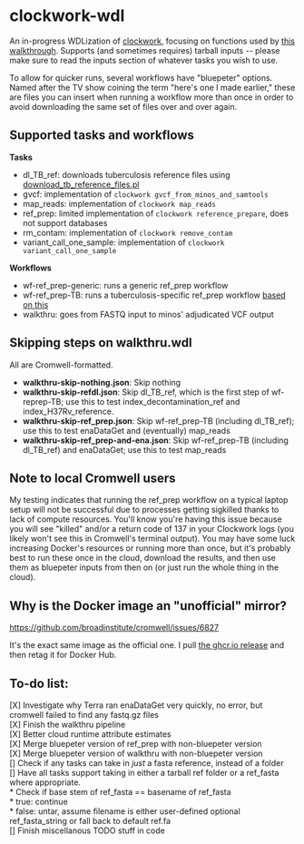 # clockwork-wdl
 An in-progress WDLization of [clockwork](https://github.com/iqbal-lab-org/clockwork), focusing on functions used by [this walkthrough](https://github.com/iqbal-lab-org/clockwork/wiki/Walkthrough-scripts-only). Supports (and sometimes requires) tarball inputs -- please make sure to read the inputs section of whatever tasks you wish to use.

 To allow for quicker runs, several workflows have "bluepeter" options. Named after the TV show coining the term "here's one I made earlier," these are files you can insert when running a workflow more than once in order to avoid downloading the same set of files over and over again.

## Supported tasks and workflows
 **Tasks**
 * dl_TB_ref: downloads tuberculosis reference files using [download_tb_reference_files.pl](https://github.com/iqbal-lab-org/clockwork/blob/master/scripts/download_tb_reference_files.pl)
 * gvcf: implementation of `clockwork gvcf_from_minos_and_samtools`
 * map_reads: implementation of `clockwork map_reads`
 * ref_prep: limited implementation of `clockwork reference_prepare`, does not support databases
 * rm_contam: implementation of `clockwork remove_contam`
 * variant_call_one_sample: implementation of `clockwork variant_call_one_sample`

 **Workflows**
 * wf-ref_prep-generic: runs a generic ref_prep workflow
 * wf-ref_prep-TB: runs a tuberculosis-specific ref_prep workflow [based on this](https://github.com/iqbal-lab-org/clockwork/wiki/Walkthrough-scripts-only#get-and-index-reference-genomes)
 * walkthru: goes from FASTQ input to minos' adjudicated VCF output

## Skipping steps on walkthru.wdl
All are Cromwell-formatted.
* **walkthru-skip-nothing.json**: Skip nothing
* **walkthru-skip-refdl.json**: Skip dl_TB_ref, which is the first step of wf-reprep-TB; use this to test index_decontamination_ref and index_H37Rv_reference.
* **walkthru-skip-ref_prep.json**: Skip wf-ref_prep-TB (including dl_TB_ref); use this to test enaDataGet and (eventually) map_reads
* **walkthru-skip-ref_prep-and-ena.json**: Skip wf-ref_prep-TB (including dl_TB_ref) and enaDataGet; use this to test map_reads

## Note to local Cromwell users
 My testing indicates that running the ref_prep workflow on a typical laptop setup will not be successful due to processes getting sigkilled thanks to lack of compute resources. You'll know you're having this issue because you will see "killed" and/or a return code of 137 in your Clockwork logs (you likely won't see this in Cromwell's terminal output). You may have some luck increasing Docker's resources or running more than once, but it's probably best to run these once in the cloud, download the results, and then use them as bluepeter inputs from then on (or just run the whole thing in the cloud).

## Why is the Docker image an "unofficial" mirror?
  https://github.com/broadinstitute/cromwell/issues/6827

  It's the exact same image as the official one. I pull [the ghcr.io release](https://github.com/iqbal-lab-org/clockwork/pkgs/container/clockwork) and then retag it for Docker Hub.

## To-do list:
[X] Investigate why Terra ran enaDataGet very quickly, no error, but cromwell failed to find any fastq.gz files  
[X] Finish the walkthru pipeline  
[X] Better cloud runtime attribute estimates  
[X] Merge bluepeter version of ref_prep with non-bluepeter version  
[X] Merge bluepeter version of walkthru with non-bluepeter version  
[] Check if any tasks can take in *just* a fasta reference, instead of a folder  
[] Have all tasks support taking in either a tarball ref folder or a ref_fasta where appropriate.   
    * Check if base stem of ref_fasta == basename of ref_fasta   
        * true: continue  
        * false: untar, assume filename is either user-defined optional ref_fasta_string or fall back to default ref.fa  
[] Finish miscellanous TODO stuff in code   

